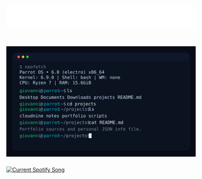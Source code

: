 <h1 align="center">
  <img src="https://raw.githubusercontent.com/Giunco171/Giunco171/main/assets/name.svg" alt="Marton Lederer" />
</h1>

<h1 align="center">
  <img src="https://raw.githubusercontent.com/Giunco171/Giunco171/main/assets/info.svg" width="800" />
</h1>

<a href="https://Giunco171.pythonanywhere.com/link">
  <img
    src="https://Giunco171.pythonanywhere.com?spin=true&scan=false&eq_color=rainbow&theme=dark"
    alt="Current Spotify Song"
  />
</a>
